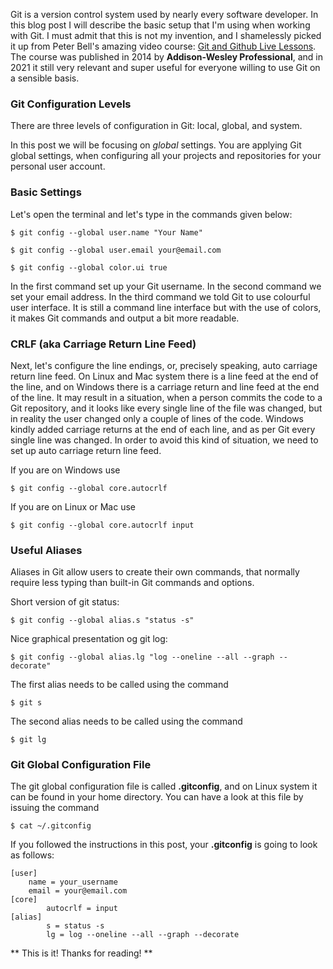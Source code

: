 
Git is a version control system used by nearly every software developer.
In this blog post I will describe the basic setup that I'm using when
working with Git. I must admit that this is not my invention, and I shamelessly
picked it up from Peter Bell's amazing video course:
[Git and Github Live Lessons](https://www.oreilly.com/library/view/git-and-github/9780133992748/).
The course was published in 2014 by **Addison-Wesley Professional**, and in 2021
it still very relevant and super useful for everyone willing to use Git on a sensible basis.

### Git Configuration Levels

There are three levels of configuration in Git: local, global, and system.

In this post we will be focusing on *global* settings. You are applying Git global settings, 
when configuring all your projects and repositories for your personal user account. 

### Basic Settings
Let's open the terminal and let's type in the commands given below:

    $ git config --global user.name "Your Name" 

    $ git config --global user.email your@email.com

    $ git config --global color.ui true

In the first command set up your Git username. In the second command we set your email address.
In the third command we told Git to use colourful user interface. It is still a command line interface
but with the use of colors, it makes Git commands and output a bit more readable.


### CRLF (aka Carriage Return Line Feed)

Next, let's configure the line endings, or, precisely speaking, auto carriage return line feed.
On Linux and Mac system there is a line feed at the end of the line, and on Windows there is a
carriage return and line feed at the end of the line. It may result in a situation, when a
person commits the code to a Git repository, and it looks like every single line of the file
was changed, but in reality the user changed only a couple of lines of the code. Windows kindly
added carriage returns at the end of each line, and as per Git every single line was changed. In
order to avoid this kind of situation, we need to set up auto carriage return line feed.

If you are on Windows use

    $ git config --global core.autocrlf 

If you are on Linux or Mac use
    
    $ git config --global core.autocrlf input


### Useful Aliases

Aliases in Git allow users to create their own commands, that normally require less typing
than built-in Git commands and options.
    
Short version of git status:

    $ git config --global alias.s "status -s"

Nice graphical presentation og git log:

    $ git config --global alias.lg "log --oneline --all --graph --decorate"

The first alias needs to be called using the command
    
    $ git s

The second alias needs to be called using the command
    
    $ git lg


### Git Global Configuration File

The git global configuration file is called **.gitconfig**, and on Linux system it can be found
in your home directory. You can have a look at this file by issuing the command

    $ cat ~/.gitconfig

If you followed the instructions in this post, your **.gitconfig** is going to look as follows:

    [user]
        name = your_username
        email = your@email.com
    [core]
            autocrlf = input
    [alias]
            s = status -s
            lg = log --oneline --all --graph --decorate


** This is it! Thanks for reading! **